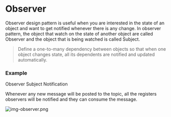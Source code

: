 # Observer
Observer design pattern is useful when you are interested in the state of an object and want to get notified whenever there is any change.
In observer pattern, the object that watch on the state of another object are called Observer and the object that is being watched is called Subject.

>Define a one-to-many dependency between objects so that when one object changes state, all its dependents are notified and updated automatically.

### Example
Observer Subject Notification

Whenever any new message will be posted to the topic, all the registers observers will be notified and they can consume the message.


![img-observer.png](https://journaldev.nyc3.cdn.digitaloceanspaces.com/2013/07/observer-pattern.png)